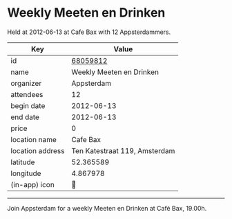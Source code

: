# Weekly Meeten en Drinken
Held at 2012-06-13 at Cafe Bax with 12 Appsterdammers.
        
|Key|Value
|---|---|
|id|[68059812](https://www.meetup.com/appsterdam/events/68059812/)|
|name|Weekly Meeten en Drinken|
|organizer|Appsterdam|
|attendees|12|
|begin date|2012-06-13|
|end date|2012-06-13|
|price|0|
|location name|Cafe Bax|
|location address|Ten Katestraat 119, Amsterdam|
|latitude|52.365589|
|longitude|4.867978|
|(in-app) icon|🍺|

---

Join Appsterdam for a weekly Meeten en Drinken at Café Bax, 19.00h.


